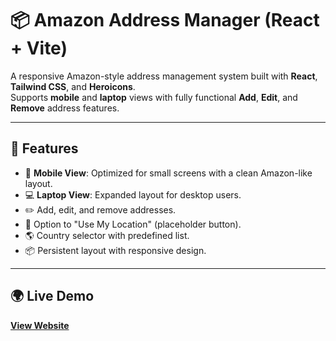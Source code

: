 # 📦 Amazon Address Manager (React + Vite)

A responsive Amazon-style address management system built with **React**, **Tailwind CSS**, and **Heroicons**.  
Supports **mobile** and **laptop** views with fully functional **Add**, **Edit**, and **Remove** address features.

---

## 🚀 Features
- 📱 **Mobile View**: Optimized for small screens with a clean Amazon-like layout.
- 💻 **Laptop View**: Expanded layout for desktop users.
- ✏️ Add, edit, and remove addresses.
- 📍 Option to "Use My Location" (placeholder button).
- 🌎 Country selector with predefined list.
- 📦 Persistent layout with responsive design.

---

## 🌍 Live Demo  
[**View Website**](https://amazon-address-pg.vercel.app/)  
